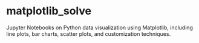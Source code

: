 # matplotlib_solve
Jupyter Notebooks on Python data visualization using Matplotlib, including line plots, bar charts, scatter plots, and customization techniques.
